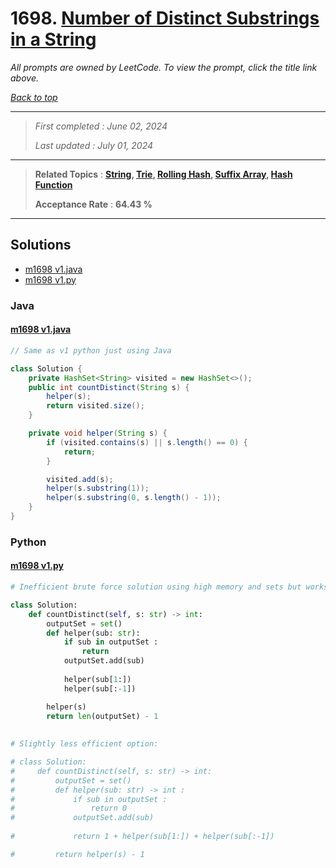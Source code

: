 # 1698. [Number of Distinct Substrings in a String](<https://leetcode.com/problems/number-of-distinct-substrings-in-a-string>)

*All prompts are owned by LeetCode. To view the prompt, click the title link above.*

*[Back to top](<../README.md>)*

------

> *First completed : June 02, 2024*
>
> *Last updated : July 01, 2024*

------

> **Related Topics** : **[String](<by_topic/String.md>), [Trie](<by_topic/Trie.md>), [Rolling Hash](<by_topic/Rolling Hash.md>), [Suffix Array](<by_topic/Suffix Array.md>), [Hash Function](<by_topic/Hash Function.md>)**
>
> **Acceptance Rate** : **64.43 %**

------

## Solutions

- [m1698 v1.java](<../my-submissions/m1698 v1.java>)
- [m1698 v1.py](<../my-submissions/m1698 v1.py>)
### Java
#### [m1698 v1.java](<../my-submissions/m1698 v1.java>)
```Java
// Same as v1 python just using Java

class Solution {
    private HashSet<String> visited = new HashSet<>();
    public int countDistinct(String s) {
        helper(s);
        return visited.size();
    }

    private void helper(String s) {
        if (visited.contains(s) || s.length() == 0) {
            return;
        }

        visited.add(s);
        helper(s.substring(1));
        helper(s.substring(0, s.length() - 1));
    }
}
```

### Python
#### [m1698 v1.py](<../my-submissions/m1698 v1.py>)
```Python
# Inefficient brute force solution using high memory and sets but works

class Solution:
    def countDistinct(self, s: str) -> int:
        outputSet = set()
        def helper(sub: str):
            if sub in outputSet :
                return 
            outputSet.add(sub) 
            
            helper(sub[1:]) 
            helper(sub[:-1])

        helper(s)
        return len(outputSet) - 1
        
        
# Slightly less efficient option: 

# class Solution:
#     def countDistinct(self, s: str) -> int:
#         outputSet = set()
#         def helper(sub: str) -> int :
#             if sub in outputSet :
#                 return 0
#             outputSet.add(sub) 
            
#             return 1 + helper(sub[1:]) + helper(sub[:-1])

#         return helper(s) - 1
        
```


